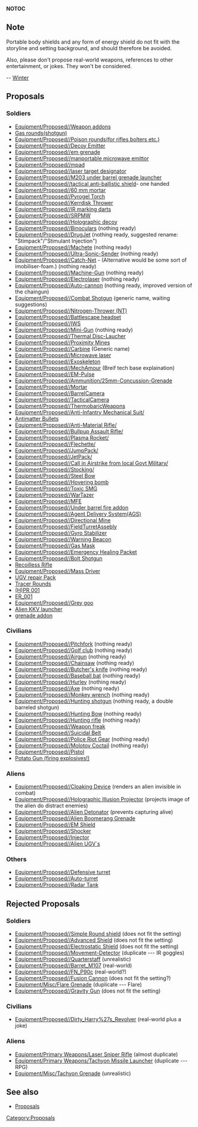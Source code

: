 __NOTOC__

## Note

Portable body shields and any form of energy shield do not fit with the
storyline and setting background, and should therefore be avoided.

Also, please don't propose real-world weapons, references to other
entertainment, or jokes. They won't be considered.

-- [Winter](User:Winter "wikilink")

## Proposals

### Soldiers

- [Equipment/Proposed//Weapon
  addons](Equipment/Proposed/Weapon_addons "wikilink")
- [Gas rounds(shotgun)](Gas_rounds(shotgun) "wikilink")
- [Equipment/Proposed//Poison rounds(for rifles,bolters
  etc.)](Equipment/Proposed/Poison_rounds(for_rifles,bolters_etc.) "wikilink")
- [Equipment/Proposed//Decoy
  Emitter](Equipment/Proposed/Decoy_Emitter "wikilink")
- [Equipment/Proposed//em
  grenade](Equipment/Proposed/em_grenade "wikilink")
- [Equipment/Proposed//manportable microwave
  emittor](Equipment/Proposed/manportable_microwave_emittor "wikilink")
- [Equipment/Proposed//mpad](Equipment/Proposed/mpad "wikilink")
- [Equipment/Proposed//laser target
  designator](Equipment/Proposed/laser_target_designator "wikilink")
- [Equipment/Proposed//M203 under barrel grenade
  launcher](Equipment/Proposed/M203_under_barrel_grenade_launcher "wikilink")
- [Equipment/Proposed//tactical anti-ballistic
  shield](Equipment/Proposed/tactical_anti-ballistic_shield "wikilink")-
  one handed
- [Equipment/Proposed//60 mm
  mortar](Equipment/Proposed/60_mm_mortar "wikilink")
- [Equipment/Proposed//Pyrogel
  Torch](Equipment/Proposed/Pyrogel_Torch "wikilink")
- [Equipment/Proposed//Kerrdisk
  Thrower](Equipment/Proposed/Kerrdisk_Thrower "wikilink")
- [Equipment/Proposed//IR marking
  darts](Equipment/Proposed/IR_marking_darts "wikilink")
- [Equipment/Proposed//SRPMW](Equipment/Proposed/SRPMW "wikilink")
- [Equipment/Proposed//Holographic
  decoy](Equipment/Proposed/Holographic_decoy "wikilink")
- [Equipment/Proposed//Binoculars](Equipment/Proposed/Binoculars "wikilink")
  (nothing ready)
- [Equipment/Proposed//DrugJet](Equipment/Proposed/DrugJet "wikilink")
  (nothing ready, suggested rename: "Stimpack"/"Stimulant Injection")
- [Equipment/Proposed//Machete](Equipment/Proposed/Machete "wikilink")
  (nothing ready)
- [Equipment/Proposed//Ultra-Sonic-Sender](Equipment/Proposed/Ultra-Sonic-Sender "wikilink")
  (nothing ready)
- [Equipment/Proposed//Catch-Net](Equipment/Proposed/Catch-Net "wikilink") -
  (Alternative would be some sort of imobiliser-foam.) (nothing ready)
- [Equipment/Proposed//Machine-Gun](Equipment/Proposed/Machine-Gun "wikilink")
  (nothing ready)
- [Equipment/Proposed//Electrolaser](Equipment/Proposed/Electrolaser "wikilink")
  (nothing ready)
- [Equipment/Proposed//Auto-cannon](Equipment/Proposed/Auto-cannon "wikilink")
  (nothing ready, improved version of the chaingun)
- [Equipment/Proposed//Combat
  Shotgun](Equipment/Proposed/Combat_Shotgun "wikilink") (generic name,
  waiting suggestions)
- [Equipment/Proposed//Nitrogen-Thrower
  (NT)](Equipment/Proposed/Nitrogen-Thrower_(NT) "wikilink")
- [Equipment/Proposed//Battlescape
  headset](Equipment/Proposed/Battlescape_headset "wikilink")
- [Equipment/Proposed//IWS](Equipment/Proposed/IWS "wikilink")
- [Equipment/Proposed//Mini-Gun](Equipment/Proposed/Mini-Gun "wikilink")
  (nothing ready)
- [Equipment/Proposed//Thermal
  Disc-Laucher](Equipment/Proposed/Thermal_Disc-Laucher "wikilink")
- [Equipment/Proposed//Proximity
  Mines](Equipment/Proposed/Proximity_Mines "wikilink")
- [Equipment/Proposed//Carbine](Equipment/Proposed/Carbine "wikilink")
  (Generic name)
- [Equipment/Proposed//Microwave
  laser](Equipment/Proposed/Microwave_laser "wikilink")
- [Equipment/Proposed//Exoskeleton](Equipment/Proposed/Exoskeleton "wikilink")
- [Equipment/Proposed//MechAmour](Equipment/Proposed/MechAmour "wikilink")
  (Breif tech base explaination)
- [Equipment/Proposed//EM-Pulse](Equipment/Proposed/EM-Pulse "wikilink")
- [Equipment/Proposed//Ammunition/25mm-Concussion-Grenade](Equipment/Proposed/Ammunition/25mm-Concussion-Grenade "wikilink")
- [Equipment/Proposed//Mortar](Equipment/Proposed/Mortar "wikilink")
- [Equipment/Proposed//BarrelCamera](Equipment/Proposed/BarrelCamera "wikilink")
- [Equipment/Proposed//TacticalCamera](Equipment/Proposed/TacticalCamera "wikilink")
- [Equipment/Proposed//ThermobaricWeapons](Equipment/Proposed/ThermobaricWeapons "wikilink")
- [Equipment/Proposed//Anti-Infantry Mechanical
  Suit/](Equipment/Proposed/Anti-Infantry_Mechanical_Suit/ "wikilink")
- [Antimatter Bullets](Equipment/Proposed/Antimatter_Bullets "wikilink")
- [Equipment/Proposed//Anti-Material
  Rifle/](Equipment/Proposed/Anti-Material_Rifle/ "wikilink")
- [Equipment/Proposed//Bullpup Assault
  Rifle/](Equipment/Proposed/Bullpup_Assault_Rifle/ "wikilink")
- [Equipment/Proposed//Plasma
  Rocket/](Equipment/Proposed/Plasma_Rocket/ "wikilink")
- [Equipment/Proposed//Flechette/](Equipment/Proposed/Flechette/ "wikilink")
- [Equipment/Proposed//JumpPack/](Equipment/Proposed/JumpPack/ "wikilink")
- [Equipment/Proposed//JetPack/](Equipment/Proposed/JetPack/ "wikilink")
- [Equipment/Proposed//Call in Airstrike from local Govt
  Military/](Equipment/Proposed/Call_in_Airstrike_from_local_Govt_Military/ "wikilink")
- [Equipment/Proposed//Stocking/](Equipment/Proposed/Stocking/ "wikilink")
- [Equipment/Proposed//Steel
  Bow](Equipment/Proposed/Steel_Bow "wikilink")
- [Equipment/Proposed//Hovering
  bomb](Equipment/Proposed/Hovering_bomb "wikilink")
- [Equipment/Proposed//Toxic
  SMG](Equipment/Proposed/Toxic_SMG "wikilink")
- [Equipment/Proposed//WarTazer](Equipment/Proposed/WarTazer "wikilink")
- [Equipment/Proposed//MFE](Equipment/Proposed/MFE "wikilink")
- [Equipment/Proposed//Under barrel fire
  addon](Equipment/Proposed/Under_barrel_fire_addon "wikilink")
- [Equipment/Proposed//Agent Delivery
  System(AGS)](Equipment/Proposed/Agent_Delivery_System(AGS) "wikilink")
- [Equipment/Proposed//Directional
  Mine](Equipment/Proposed/Directional_Mine "wikilink")
- [Equipment/Proposed//FieldTurretAssebly](Equipment/Proposed/FieldTurretAssebly "wikilink")
- [Equipment/Proposed//Gyro
  Stabilizer](Equipment/Proposed/Gyro_Stabilizer "wikilink")
- [Equipment/Proposed//Warning
  Beacon](Equipment/Proposed/Warning_Beacon "wikilink")
- [Equipment/Proposed//Gas Mask](Equipment/Proposed/Gas_Mask "wikilink")
- [Equipment/Proposed//Emergency Healing
  Packet](Equipment/Proposed/Emergency_Healing_Packet "wikilink")
- [Equipment/Proposed//Bolt
  Shotgun](Equipment/Proposed/Bolt_Shotgun "wikilink")
- [Recoilless Rifle](Recoilless_Rifle "wikilink")
- [Equipment/Proposed//Mass
  Driver](Equipment/Proposed/Mass_Driver "wikilink")
- [UGV repair Pack](UGV_repair_Pack "wikilink")
- [Tracer Rounds](Tracer_Rounds "wikilink")
- [(H)PR 001]((H)PR_001 "wikilink")
- [ER_001](ER_001 "wikilink")
- [Equipment/Proposed//Grey goo](Equipment/Proposed/Grey_goo "wikilink")
- [Alien KKV launcher](Alien_KKV_launcher "wikilink")
- [grenade addon](grenade_addon "wikilink")

### Civilians

- [Equipment/Proposed//Pitchfork](Equipment/Proposed/Pitchfork "wikilink")
  (nothing ready)
- [Equipment/Proposed//Golf
  club](Equipment/Proposed/Golf_club "wikilink") (nothing ready)
- [Equipment/Proposed//Airgun](Equipment/Proposed/Airgun "wikilink")
  (nothing ready)
- [Equipment/Proposed//Chainsaw](Equipment/Proposed/Chainsaw "wikilink")
  (nothing ready)
- [Equipment/Proposed//Butcher's
  knife](Equipment/Proposed/Butcher's_knife "wikilink") (nothing ready)
- [Equipment/Proposed//Baseball
  bat](Equipment/Proposed/Baseball_bat "wikilink") (nothing ready)
- [Equipment/Proposed//Hurley](Equipment/Proposed/Hurley "wikilink")
  (nothing ready)
- [Equipment/Proposed//Axe](Equipment/Proposed/Axe "wikilink") (nothing
  ready)
- [Equipment/Proposed//Monkey
  wrench](Equipment/Proposed/Monkey_wrench "wikilink") (nothing ready)
- [Equipment/Proposed//Hunting
  shotgun](Equipment/Proposed/Hunting_shotgun "wikilink") (nothing
  ready, a double barreled shotgun)
- [Equipment/Proposed//Hunting
  Bow](Equipment/Proposed/Hunting_Bow "wikilink") (nothing ready)
- [Equipment/Proposed//Hunting
  rifle](Equipment/Proposed/Hunting_rifle "wikilink") (nothing ready)
- [Equipment/Proposed//Weapon
  freak](Equipment/Proposed/Weapon_freak "wikilink")
- [Equipment/Proposed//Suicidal
  Belt](Equipment/Proposed/Suicidal_Belt "wikilink")
- [Equipment/Proposed//Police Riot
  Gear](Equipment/Proposed/Police_Riot_Gear "wikilink") (nothing ready)
- [Equipment/Proposed//Molotov
  Coctail](Equipment/Proposed/Molotov_Coctail "wikilink") (nothing
  ready)
- [Equipment/Proposed//Pistol](Equipment/Proposed/Pistol "wikilink")
- [Potato Gun (firing
  explosives!)](Potato_Gun_(firing_explosives!) "wikilink")

### Aliens

- [Equipment/Proposed//Cloaking
  Device](Equipment/Proposed/Cloaking_Device "wikilink") (renders an
  alien invisible in combat)
- [Equipment/Proposed//Holographic Illusion
  Projector](Equipment/Proposed/Holographic_Illusion_Projector "wikilink")
  (projects image of the alien do distract enemies)
- [Equipment/Proposed//Alien
  Detonator](Equipment/Proposed/Alien_Detonator "wikilink") (prevents
  capturing alive)
- [Equipment/Proposed//Alien Boomerang
  Grenade](Equipment/Proposed/Alien_Boomerang_Grenade "wikilink")
- [Equipment/Proposed//EM
  Shield](Equipment/Proposed/EM_Shield "wikilink")
- [Equipment/Proposed//Shocker](Equipment/Proposed/Shocker "wikilink")
- [Equipment/Proposed//Injector](Equipment/Proposed/Injector "wikilink")
- [Equipment/Proposed//Alien
  UGV´s](Equipment/Proposed/Alien_UGV´s "wikilink")

### Others

- [Equipment/Proposed//Defensive
  turret](Equipment/Proposed/Defensive_turret "wikilink")
- [Equipment/Proposed//Auto-turret](Equipment/Proposed/Auto-turret "wikilink")
- [Equipment/Proposed//Radar
  Tank](Equipment/Proposed/Radar_Tank "wikilink")

## Rejected Proposals

### Soldiers

- [Equipment/Proposed//Simple Round
  shield](Equipment/Proposed/Simple_Round_shield "wikilink") (does not
  fit the setting)
- [Equipment/Proposed//Advanced
  Shield](Equipment/Proposed/Advanced_Shield "wikilink") (does not fit
  the setting)
- [Equipment/Proposed//Electrostatic
  Shield](Equipment/Proposed/Electrostatic_Shield "wikilink") (does not
  fit the setting)
- [Equipment/Proposed//Movement-Detector](Equipment/Proposed/Movement-Detector "wikilink")
  (duplicate --- IR goggles)
- [Equipment/Proposed//Quarterstaff](Equipment/Proposed/Quarterstaff "wikilink")
  (unrealistic)
- [Equipment/Proposed//Barret_M107](Equipment/Proposed/Barret_M107 "wikilink")
  (real-world)
- [Equipment/Proposed//FN_P90c](Equipment/Proposed/FN_P90c "wikilink")
  (real-world?)
- [Equipment/Proposed//Fusion
  Cannon](Equipment/Proposed/Fusion_Cannon "wikilink") (does not fit the
  setting?)
- [Equipment/Misc/Flare
  Grenade](Equipment/Misc/Flare_Grenade "wikilink") (duplicate ---
  Flare)
- [Equipment/Proposed//Gravity
  Gun](Equipment/Proposed/Gravity_Gun "wikilink") (does not fit the
  setting)

### Civilians

- [Equipment/Proposed//Dirty_Harry%27s_Revolver](Equipment/Proposed/Dirty_Harry%27s_Revolver "wikilink")
  (real-world plus a joke)

### Aliens

- [Equipment/Primary Weapons/Laser Sniper
  Rifle](Equipment/Primary_Weapons/Laser_Sniper_Rifle "wikilink")
  (almost duplicate)
- [Equipment/Primary Weapons/Tachyon Missile
  Launcher](Equipment/Primary_Weapons/Tachyon_Missile_Launcher "wikilink")
  (duplicate --- RPG)
- [Equipment/Misc/Tachyon
  Grenade](Equipment/Misc/Tachyon_Grenade "wikilink") (unrealistic)

## See also

- [Proposals](Proposals "wikilink")

[Category:Proposals](Category:Proposals "wikilink")